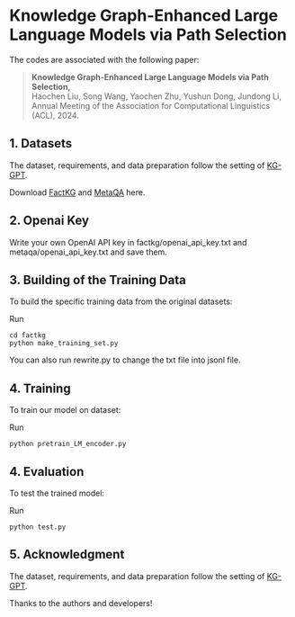 # Knowledge Graph-Enhanced Large Language Models via Path Selection

The codes are associated with the following paper:

>**Knowledge Graph-Enhanced Large Language Models via Path Selection,**     
>Haochen Liu, Song Wang, Yaochen Zhu, Yushun Dong, Jundong Li,     
>Annual Meeting of the Association for Computational Linguistics (ACL), 2024.


## 1. Datasets

The dataset, requirements, and data preparation follow the setting of [KG-GPT](https://github.com/jiho283/KG-GPT/). 

Download [FactKG](https://github.com/jiho283/FactKG) and [MetaQA](https://github.com/yuyuz/MetaQA) here.

## 2. Openai Key

Write your own OpenAI API key in factkg/openai_api_key.txt and metaqa/openai_api_key.txt and save them.

## 3. Building of the Training Data

To build the specific training data from the original datasets:

Run

    cd factkg
    python make_training_set.py

You can also run rewrite.py to change the txt file into jsonl file.

## 4. Training

To train our model on dataset:

Run

    python pretrain_LM_encoder.py

## 4. Evaluation

To test the trained model:

Run

    python test.py

## 5. Acknowledgment

The dataset, requirements, and data preparation follow the setting of [KG-GPT](https://github.com/jiho283/KG-GPT/). 

Thanks to the authors and developers!
